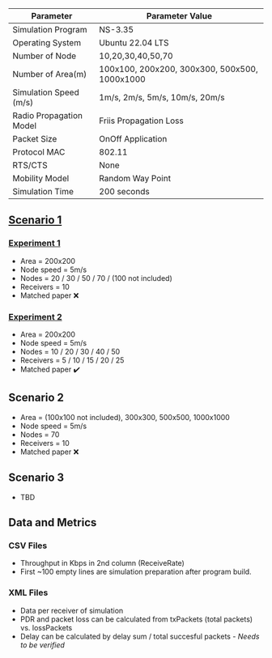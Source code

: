 | Parameter               | Parameter Value                               |
|-------------------------|-----------------------------------------------|
| Simulation Program      | NS-3.35                                       |
| Operating System        | Ubuntu 22.04 LTS                              |
| Number of Node          | 10,20,30,40,50,70                             |
| Number of Area(m)       | 100x100, 200x200, 300x300, 500x500, 1000x1000 |
| Simulation Speed (m/s)  | 1m/s, 2m/s, 5m/s, 10m/s, 20m/s                |
| Radio Propagation Model | Friis Propagation Loss                        |
| Packet Size             | OnOff Application                             |
| Protocol MAC            | 802.11                                        |
| RTS/CTS                 | None                                          |
| Mobility Model          | Random Way Point                              |
| Simulation Time         | 200 seconds                                   |


## [Scenario 1](https://github.com/NickLebel/Comp4203/tree/master/Scenario%201)
### [Experiment 1](https://github.com/NickLebel/Comp4203/tree/master/Scenario%201/Experiment%201)
- Area       = 200x200
- Node speed = 5m/s
- Nodes      = 20 / 30 / 50 / 70 / (100 not included)
- Receivers  = 10
- Matched paper :x:
### [Experiment 2](https://github.com/NickLebel/Comp4203/tree/master/Scenario%201/Experiment%202)
- Area       = 200x200
- Node speed = 5m/s
- Nodes      = 10 / 20 / 30 / 40 / 50
- Receivers  = 5 / 10 / 15 / 20 / 25
- Matched paper :heavy_check_mark:


## Scenario 2
- Area       = (100x100 not included), 300x300, 500x500, 1000x1000
- Node speed = 5m/s
- Nodes      = 70
- Receivers  = 10
- Matched paper :x:


## Scenario 3
- TBD

## Data and Metrics
### CSV Files
- Throughput in Kbps in 2nd column (ReceiveRate)
- First ~100 empty lines are simulation preparation after program build.

### XML Files
- Data per receiver of simulation
- PDR and packet loss can be calculated from txPackets (total packets) vs. lossPackets
- Delay can be calculated by delay sum / total succesful packets - *Needs to be verified*
